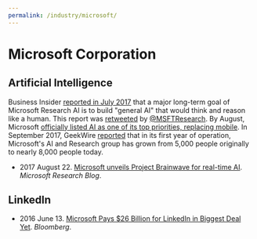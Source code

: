 ```yaml
---
permalink: /industry/microsoft/
---
```

# Microsoft Corporation

## Artificial Intelligence

Business Insider [reported in July 2017](http://www.businessinsider.com/microsoft-research-forms-new-ai-unit-2017-7) that a major long-term goal of Microsoft Research AI is to build "general AI" that would think and reason like a human. This report was [retweeted](https://twitter.com/MSFTResearch/status/885118358261305344) by [@MSFTResearch](https://twitter.com/MSFTResearch). By August, Microsoft [officially listed AI as one of its top priorities, replacing mobile](https://www.cnbc.com/2017/08/02/microsoft-2017-annual-report-lists-ai-as-top-priority.html). In September 2017, GeekWire [reported](https://www.geekwire.com/2017/one-year-later-microsoft-ai-research-grows-8k-people-massive-bet-artificial-intelligence/) that in its first year of operation, Microsoft's AI and Research group has grown from 5,000 people originally to nearly 8,000 people today.

* 2017 August 22. [Microsoft unveils Project Brainwave for real-time AI](https://www.microsoft.com/en-us/research/blog/microsoft-unveils-project-brainwave/). *Microsoft Research Blog*.

## LinkedIn

* 2016 June 13. [Microsoft Pays $26 Billion for LinkedIn in Biggest Deal Yet](https://www.bloomberg.com/news/articles/2016-06-13/microsoft-to-buy-linkedin-in-deal-valued-at-26-2-billion-ipe079k9). *Bloomberg*.

